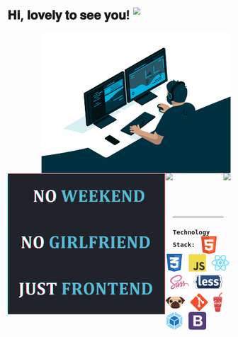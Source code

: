 # 𝐇𝐢, 𝐥𝐨𝐯𝐞𝐥𝐲 𝐭𝐨 𝐬𝐞𝐞 𝐲𝐨𝐮! <img src="https://media.giphy.com/media/Q7LHmoFwVP6Yc1swZs/source.gif" width="34x" align="top">

<a href="https://github.com/kulinichevgeny">
  	<img align="right" alt="GIF" src="code.gif" width="auto" height="320px" />
</a>
<a href="https://github.com/kulinichevgeny">
  	<img align="left" alt="GIF" src="haiku.gif" width="auto" height="320px" />
</a>

<br><br><br><br><br><br><br><br><br><br><br><br><br><br><br><br>

<a href="https://github.com/kulinichevgeny">
  <img align="left" src="https://github-readme-stats.vercel.app/api?username=kulinichevgeny&show_icons=true&include_all_commits=true&count_private=true&theme=react" height="155px"/>
</a>

<a href="https://github.com/kulinichevgeny"> 
  <img align="right" src="https://github-readme-stats.vercel.app/api/top-langs/?username=kulinichevgeny&theme=react&layout=compact&langs_count=6" height="155px"/>
</a>

<br><br><br><br><br><br><br>

---

### `Technology Stack:`&nbsp;&nbsp;&nbsp;<img height="40" src="img/html.svg" align="center" title="HTML">&nbsp;&nbsp;&nbsp;<img height="40" src="img/css.svg" align="center" title="CSS">&nbsp;&nbsp;&nbsp;<img height="40" src="img/js.svg" align="center" title="JavaScript">&nbsp;&nbsp;&nbsp;<img height="40" src="img/react.svg" align="center" title="React.js">&nbsp;&nbsp;<img height="47" src="img/sass.svg" align="center" title="Sass/SCSS">&nbsp;&nbsp;<img height="30" src="img/less.svg" align="center" title="{Less}">&nbsp;&nbsp;&nbsp;<img height="44" src="img/pug.svg" align="center" title="Pug/Jade">&nbsp;&nbsp;&nbsp;<img height="40" src="img/git.svg" align="center" title="Git">&nbsp;&nbsp;&nbsp;<img height="44" src="img/gulp.svg" align="top" title="Gulp">&nbsp;&nbsp;&nbsp;<img height="40" src="img/webpack.svg" align="center" title="Webpack">&nbsp;&nbsp;&nbsp;<img height="40" src="img/bootstrap.svg" align="center" title="Bootstrap">

<!-- https://igtype.onhype.site/ font№37 -->
